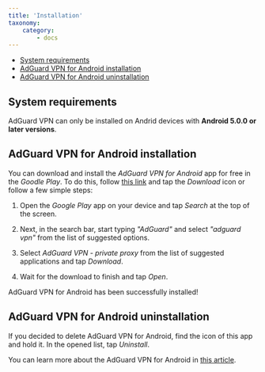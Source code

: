 ```yaml
---
title: 'Installation'
taxonomy:
    category:
        - docs
---
```

* [System requirements](#requirements)
* [AdGuard VPN for Android installation](#install)
* [AdGuard VPN for Android uninstallation](#uninstall)

<a name="requirements"></a>

## System requirements

AdGuard VPN can only be installed on Andrid devices with **Android 5.0.0 or later versions**.

<a name="install"></a>

## AdGuard VPN for Android installation

You can download and install the *AdGuard VPN for Android* app for free in the *Goodle Play*. To do this, follow [this link](https://play.google.com/store/apps/details?id=com.adguard.vpn) and tap the *Download* icon or follow a few simple steps:

1. Open the *Google Play* app on your device and tap *Search* at the top of the screen.

2. Next, in the search bar, start typing *"AdGuard"* and select *"adguard vpn"* from the list of suggested options.

3. Select *AdGuard VPN - private proxy* from the list of suggested applications and tap *Download*. 

4. Wait for the download to finish and tap *Open*.

AdGuard VPN for Android has been successfully installed!

<a name="uninstall"></a>

## AdGuard VPN for Android uninstallation

If you decided to delete AdGuard VPN for Android, find the icon of this app and hold it. In the opened list, tap *Uninstall*.

You can learn more about the AdGuard VPN for Android in [this article](https://kb.adguard.com/en/vpn/adguard-vpn-for-android/overview).